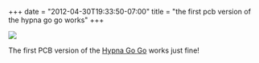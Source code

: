 ﻿+++
date = "2012-04-30T19:33:50-07:00"
title = "the first pcb version of the hypna go go works"
+++

 ![](/tumblr_files/tumblr_m3boggpvBe1qly645o1_1280.jpg)  

The first PCB version of the [Hypna Go Go](/post/20906913903/the-hypna-go-go)
works just fine!

